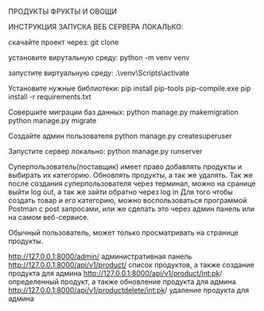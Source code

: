 ПРОДУКТЫ ФРУКТЫ И ОВОЩИ

ИНСТРУКЦИЯ ЗАПУСКА ВЕБ СЕРВЕРА ЛОКАЛЬКО:

скачайте проект через:
git clone

установите вирутальную среду:
python -m venv venv

запустите виртуальную среду:
.\venv\Scripts\activate

Установите нужные библиотеки:
pip install pip-tools
pip-compile.exe
pip install -r requirements.txt

Совершите миграции баз данных:
python manage.py makemigration
python manage.py migrate

Создайте админ пользователя
python manage.py createsuperuser

Запустите сервер локально:
python manage.py runserver


Суперпользователь(поставщик) имеет право добавлять продукты и выбирать их категорию. Обновлять продукты, а так же удалять.
Так же после создания суперпользователя через терминал, можно на сранице выйти log out, а так же зайти обратно через log in
Для того чтобы создать товар и его категорию, можно воспользоваться программой Postman с post запросами, или же сделать это через админ панель или на самом веб-сервисе.

Обычный пользователь, может только просматривать на странице продукты.

http://127.0.0.1:8000/admin/  административная панель
http://127.0.0.1:8000/api/v1/product/   список продуктов, а также создание продукта для админа
http://127.0.0.1:8000/api/v1/product/<int:pk>/   определенный продукт, а также обновление продукта для админа
http://127.0.0.1:8000/api/v1/productdelete/<int:pk>/  удаление продукта для админа
